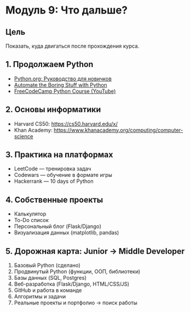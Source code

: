 # Модуль 9: Что дальше?

## Цель
Показать, куда двигаться после прохождения курса.

## 1. Продолжаем Python
- [Python.org: Руководство для новичков](https://wiki.python.org/moin/BeginnersGuide)
- [Automate the Boring Stuff with Python](https://automatetheboringstuff.com/)
- [FreeCodeCamp Python Course (YouTube)](https://www.youtube.com/watch?v=rfscVS0vtbw)

## 2. Основы информатики
- Harvard CS50: https://cs50.harvard.edu/x/
- Khan Academy: https://www.khanacademy.org/computing/computer-science

## 3. Практика на платформах
- LeetCode — тренировка задач
- Codewars — обучение в формате игры
- Hackerrank — 10 days of Python

## 4. Собственные проекты
- Калькулятор
- To-Do список
- Персональный блог (Flask/Django)
- Визуализация данных (matplotlib, pandas)

## 5. Дорожная карта: Junior → Middle Developer
1. Базовый Python (сделано)
2. Продвинутый Python (функции, ООП, библиотеки)
3. Базы данных (SQL, Postgres)
4. Веб-разработка (Flask/Django, HTML/CSS/JS)
5. GitHub и работа в команде
6. Алгоритмы и задачи
7. Реальные проекты и портфолио → поиск работы
